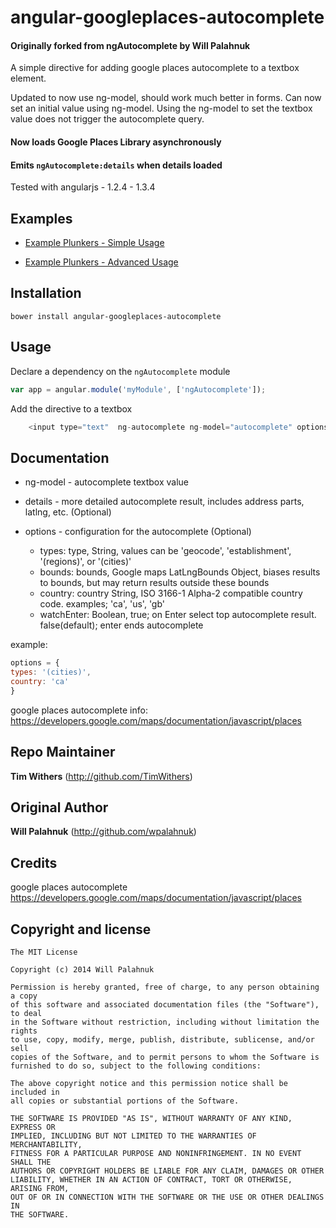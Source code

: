 # angular-googleplaces-autocomplete 
#### Originally forked from ngAutocomplete by Will Palahnuk

A simple directive for adding google places autocomplete to a textbox element. 

Updated to now use ng-model, should work much better in forms. Can now set an initial value using ng-model. Using the ng-model to set the textbox value does not trigger the autocomplete query.

#### Now loads Google Places Library asynchronously
#### Emits `ngAutocomplete:details` when details loaded

Tested with angularjs - 1.2.4 - 1.3.4


## Examples

+ [Example Plunkers - Simple Usage](http://plnkr.co/edit/GE34ojss9xMGm0024FvM?p=preview)

+ [Example Plunkers - Advanced Usage](http://plnkr.co/edit/GF3nM3XfYX9El2w11pGo?p=preview)

## Installation

```
bower install angular-googleplaces-autocomplete
```

## Usage

Declare a dependency on the `ngAutocomplete` module
``` javascript
var app = angular.module('myModule', ['ngAutocomplete']);
```

Add the directive to a textbox

``` javascript
    <input type="text"  ng-autocomplete ng-model="autocomplete" options="options" details="details"/>
```

## Documentation

+ ng-model - autocomplete textbox value

+ details - more detailed autocomplete result, includes address parts, latlng, etc. (Optional)

+ options - configuration for the autocomplete (Optional)

    + types: type,        String, values can be 'geocode', 'establishment', '(regions)', or '(cities)'
	+ bounds: bounds,     Google maps LatLngBounds Object, biases results to bounds, but may return results outside these bounds
	+ country: country    String, ISO 3166-1 Alpha-2 compatible country code. examples; 'ca', 'us', 'gb'
    + watchEnter:         Boolean, true; on Enter select top autocomplete result. false(default); enter ends autocomplete  

example: 
``` javascript
options = {
types: '(cities)',
country: 'ca'
}
```

google places autocomplete info: https://developers.google.com/maps/documentation/javascript/places

## Repo Maintainer

**Tim Withers** (http://github.com/TimWithers)

## Original Author

**Will Palahnuk** (http://github.com/wpalahnuk)

## Credits

google places autocomplete https://developers.google.com/maps/documentation/javascript/places

## Copyright and license

    The MIT License

	Copyright (c) 2014 Will Palahnuk

	Permission is hereby granted, free of charge, to any person obtaining a copy
	of this software and associated documentation files (the "Software"), to deal
	in the Software without restriction, including without limitation the rights
	to use, copy, modify, merge, publish, distribute, sublicense, and/or sell
	copies of the Software, and to permit persons to whom the Software is
	furnished to do so, subject to the following conditions:

	The above copyright notice and this permission notice shall be included in
	all copies or substantial portions of the Software.

	THE SOFTWARE IS PROVIDED "AS IS", WITHOUT WARRANTY OF ANY KIND, EXPRESS OR
	IMPLIED, INCLUDING BUT NOT LIMITED TO THE WARRANTIES OF MERCHANTABILITY,
	FITNESS FOR A PARTICULAR PURPOSE AND NONINFRINGEMENT. IN NO EVENT SHALL THE
	AUTHORS OR COPYRIGHT HOLDERS BE LIABLE FOR ANY CLAIM, DAMAGES OR OTHER
	LIABILITY, WHETHER IN AN ACTION OF CONTRACT, TORT OR OTHERWISE, ARISING FROM,
	OUT OF OR IN CONNECTION WITH THE SOFTWARE OR THE USE OR OTHER DEALINGS IN
	THE SOFTWARE.
